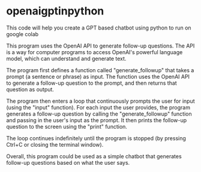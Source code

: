 # openaigptinpython
This code will help you create a GPT based chatbot using python to run on google colab 

This program uses the OpenAI API to generate follow-up questions. The API is a way for computer programs to access OpenAI's powerful language model, which can understand and generate text.

The program first defines a function called "generate_followup" that takes a prompt (a sentence or phrase) as input. The function uses the OpenAI API to generate a follow-up question to the prompt, and then returns that question as output.

The program then enters a loop that continuously prompts the user for input (using the "input" function). For each input the user provides, the program generates a follow-up question by calling the "generate_followup" function and passing in the user's input as the prompt. It then prints the follow-up question to the screen using the "print" function.

The loop continues indefinitely until the program is stopped (by pressing Ctrl+C or closing the terminal window).

Overall, this program could be used as a simple chatbot that generates follow-up questions based on what the user says.

